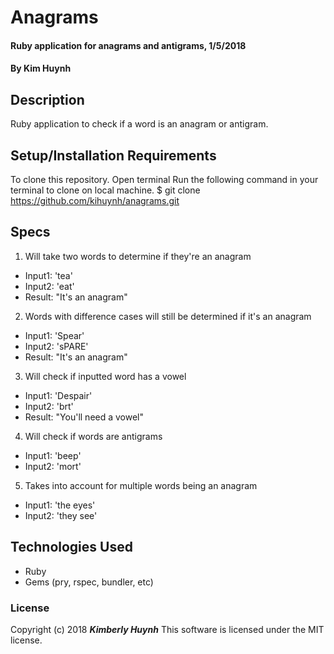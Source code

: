 # Anagrams

#### Ruby application for anagrams and antigrams, 1/5/2018

#### By Kim Huynh

## Description

Ruby application to check if a word is an anagram or antigram.

## Setup/Installation Requirements

To clone this repository.
Open terminal
Run the following command in your terminal to clone on local machine.
$ git clone https://github.com/kihuynh/anagrams.git

## Specs

1. Will take two words to determine if they're an anagram
  - Input1: 'tea'
  - Input2: 'eat'
  - Result: "It's an anagram"
2. Words with difference cases will still be determined if it's an anagram
  - Input1: 'Spear'
  - Input2: 'sPARE'
  - Result: "It's an anagram"
3. Will check if inputted word has a vowel
  - Input1: 'Despair'
  - Input2: 'brt'
  - Result: "You'll need a vowel"
4. Will check if words are antigrams
  - Input1: 'beep'
  - Input2: 'mort'
5. Takes into account for multiple words being an anagram
  - Input1: 'the eyes'
  - Input2: 'they see'


## Technologies Used

* Ruby
* Gems (pry, rspec, bundler, etc)

### License

Copyright (c) 2018 **_Kimberly Huynh_**
This software is licensed under the MIT license.
